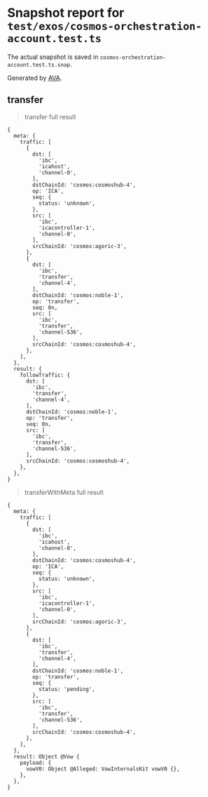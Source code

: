 # Snapshot report for `test/exos/cosmos-orchestration-account.test.ts`

The actual snapshot is saved in `cosmos-orchestration-account.test.ts.snap`.

Generated by [AVA](https://avajs.dev).

## transfer

> transfer full result

    {
      meta: {
        traffic: [
          {
            dst: [
              'ibc',
              'icahost',
              'channel-0',
            ],
            dstChainId: 'cosmos:cosmoshub-4',
            op: 'ICA',
            seq: {
              status: 'unknown',
            },
            src: [
              'ibc',
              'icacontroller-1',
              'channel-0',
            ],
            srcChainId: 'cosmos:agoric-3',
          },
          {
            dst: [
              'ibc',
              'transfer',
              'channel-4',
            ],
            dstChainId: 'cosmos:noble-1',
            op: 'transfer',
            seq: 0n,
            src: [
              'ibc',
              'transfer',
              'channel-536',
            ],
            srcChainId: 'cosmos:cosmoshub-4',
          },
        ],
      },
      result: {
        followTraffic: {
          dst: [
            'ibc',
            'transfer',
            'channel-4',
          ],
          dstChainId: 'cosmos:noble-1',
          op: 'transfer',
          seq: 0n,
          src: [
            'ibc',
            'transfer',
            'channel-536',
          ],
          srcChainId: 'cosmos:cosmoshub-4',
        },
      },
    }

> transferWithMeta full result

    {
      meta: {
        traffic: [
          {
            dst: [
              'ibc',
              'icahost',
              'channel-0',
            ],
            dstChainId: 'cosmos:cosmoshub-4',
            op: 'ICA',
            seq: {
              status: 'unknown',
            },
            src: [
              'ibc',
              'icacontroller-1',
              'channel-0',
            ],
            srcChainId: 'cosmos:agoric-3',
          },
          {
            dst: [
              'ibc',
              'transfer',
              'channel-4',
            ],
            dstChainId: 'cosmos:noble-1',
            op: 'transfer',
            seq: {
              status: 'pending',
            },
            src: [
              'ibc',
              'transfer',
              'channel-536',
            ],
            srcChainId: 'cosmos:cosmoshub-4',
          },
        ],
      },
      result: Object @Vow {
        payload: {
          vowV0: Object @Alleged: VowInternalsKit vowV0 {},
        },
      },
    }
